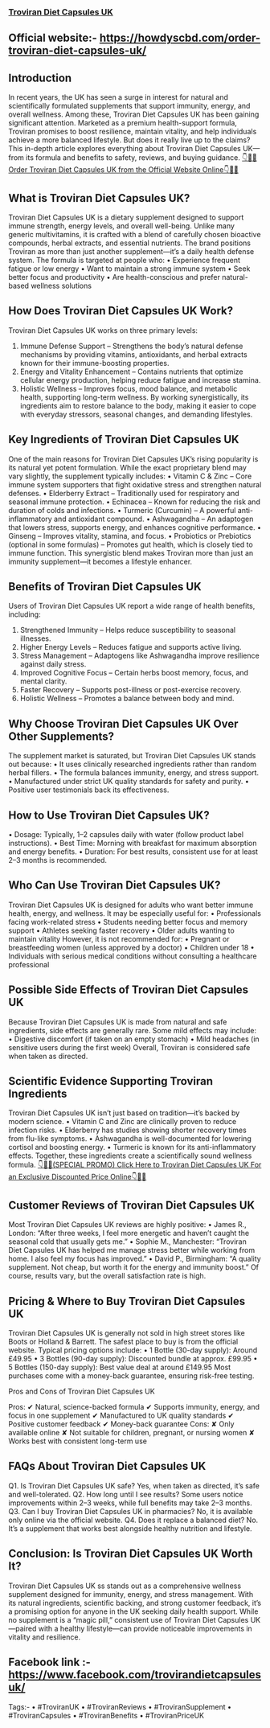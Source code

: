 ### [Troviran Diet Capsules UK](https://howdyscbd.com/order-troviran-diet-capsules-uk/)

## Official website:- https://howdyscbd.com/order-troviran-diet-capsules-uk/

## Introduction

In recent years, the UK has seen a surge in interest for natural and scientifically formulated supplements that support immunity, energy, and overall wellness. Among these, Troviran Diet Capsules UK has been gaining significant attention. Marketed as a premium health-support formula, Troviran promises to boost resilience, maintain vitality, and help individuals achieve a more balanced lifestyle. But does it really live up to the claims? This in-depth article explores everything about Troviran Diet Capsules UK—from its formula and benefits to safety, reviews, and buying guidance. [👇🥳😍Order Troviran Diet Capsules UK from the Official Website Online👇🥳😍](https://howdyscbd.com/order-troviran-diet-capsules-uk/)


## What is Troviran Diet Capsules UK?

Troviran Diet Capsules UK is a dietary supplement designed to support immune strength, energy levels, and overall well-being. Unlike many generic multivitamins, it is crafted with a blend of carefully chosen bioactive compounds, herbal extracts, and essential nutrients. The brand positions Troviran as more than just another supplement—it’s a daily health defense system.
The formula is targeted at people who:
•	Experience frequent fatigue or low energy
•	Want to maintain a strong immune system
•	Seek better focus and productivity
•	Are health-conscious and prefer natural-based wellness solutions


## How Does Troviran Diet Capsules UK Work?

Troviran Diet Capsules UK works on three primary levels:
1.	Immune Defense Support – Strengthens the body’s natural defense mechanisms by providing vitamins, antioxidants, and herbal extracts known for their immune-boosting properties.
2.	Energy and Vitality Enhancement – Contains nutrients that optimize cellular energy production, helping reduce fatigue and increase stamina.
3.	Holistic Wellness – Improves focus, mood balance, and metabolic health, supporting long-term wellness.
By working synergistically, its ingredients aim to restore balance to the body, making it easier to cope with everyday stressors, seasonal changes, and demanding lifestyles.


## Key Ingredients of Troviran Diet Capsules UK

One of the main reasons for Troviran Diet Capsules UK’s rising popularity is its natural yet potent formulation. While the exact proprietary blend may vary slightly, the supplement typically includes:
•	Vitamin C & Zinc – Core immune system supporters that fight oxidative stress and strengthen natural defenses.
•	Elderberry Extract – Traditionally used for respiratory and seasonal immune protection.
•	Echinacea – Known for reducing the risk and duration of colds and infections.
•	Turmeric (Curcumin) – A powerful anti-inflammatory and antioxidant compound.
•	Ashwagandha – An adaptogen that lowers stress, supports energy, and enhances cognitive performance.
•	Ginseng – Improves vitality, stamina, and focus.
•	Probiotics or Prebiotics (optional in some formulas) – Promotes gut health, which is closely tied to immune function.
This synergistic blend makes Troviran more than just an immunity supplement—it becomes a lifestyle enhancer.


## Benefits of Troviran Diet Capsules UK

Users of Troviran Diet Capsules UK report a wide range of health benefits, including:
1.	Strengthened Immunity – Helps reduce susceptibility to seasonal illnesses.
2.	Higher Energy Levels – Reduces fatigue and supports active living.
3.	Stress Management – Adaptogens like Ashwagandha improve resilience against daily stress.
4.	Improved Cognitive Focus – Certain herbs boost memory, focus, and mental clarity.
5.	Faster Recovery – Supports post-illness or post-exercise recovery.
6.	Holistic Wellness – Promotes a balance between body and mind.


## Why Choose Troviran Diet Capsules UK Over Other Supplements?

The supplement market is saturated, but Troviran Diet Capsules UK stands out because:
•	It uses clinically researched ingredients rather than random herbal fillers.
•	The formula balances immunity, energy, and stress support.
•	Manufactured under strict UK quality standards for safety and purity.
•	Positive user testimonials back its effectiveness.


## How to Use Troviran Diet Capsules UK?

•	Dosage: Typically, 1–2 capsules daily with water (follow product label instructions).
•	Best Time: Morning with breakfast for maximum absorption and energy benefits.
•	Duration: For best results, consistent use for at least 2–3 months is recommended.


## Who Can Use Troviran Diet Capsules UK?

Troviran Diet Capsules UK is designed for adults who want better immune health, energy, and wellness. It may be especially useful for:
•	Professionals facing work-related stress
•	Students needing better focus and memory support
•	Athletes seeking faster recovery
•	Older adults wanting to maintain vitality
However, it is not recommended for:
•	Pregnant or breastfeeding women (unless approved by a doctor)
•	Children under 18
•	Individuals with serious medical conditions without consulting a healthcare professional


## Possible Side Effects of Troviran Diet Capsules UK

Because Troviran Diet Capsules UK is made from natural and safe ingredients, side effects are generally rare. Some mild effects may include:
•	Digestive discomfort (if taken on an empty stomach)
•	Mild headaches (in sensitive users during the first week)
Overall, Troviran is considered safe when taken as directed.


## Scientific Evidence Supporting Troviran Ingredients

Troviran Diet Capsules UK isn’t just based on tradition—it’s backed by modern science.
•	Vitamin C and Zinc are clinically proven to reduce infection risks.
•	Elderberry has studies showing shorter recovery times from flu-like symptoms.
•	Ashwagandha is well-documented for lowering cortisol and boosting energy.
•	Turmeric is known for its anti-inflammatory effects.
Together, these ingredients create a scientifically sound wellness formula. [👇🥳😍(SPECIAL PROMO) Click Here to Troviran Diet Capsules UK For an Exclusive Discounted Price Online👇🥳😍](https://howdyscbd.com/order-troviran-diet-capsules-uk/)



## Customer Reviews of Troviran Diet Capsules UK

Most Troviran Diet Capsules UK reviews are highly positive:
•	James R., London: “After three weeks, I feel more energetic and haven’t caught the seasonal cold that usually gets me.”
•	Sophie M., Manchester: “Troviran Diet Capsules UK has helped me manage stress better while working from home. I also feel my focus has improved.”
•	David P., Birmingham: “A quality supplement. Not cheap, but worth it for the energy and immunity boost.”
Of course, results vary, but the overall satisfaction rate is high.


## Pricing & Where to Buy Troviran Diet Capsules UK

Troviran Diet Capsules UK is generally not sold in high street stores like Boots or Holland & Barrett. The safest place to buy is from the official website.
Typical pricing options include:
•	1 Bottle (30-day supply): Around £49.95
•	3 Bottles (90-day supply): Discounted bundle at approx. £99.95
•	5 Bottles (150-day supply): Best value deal at around £149.95
Most purchases come with a money-back guarantee, ensuring risk-free testing.


Pros and Cons of Troviran Diet Capsules UK

Pros:
✔ Natural, science-backed formula
✔ Supports immunity, energy, and focus in one supplement
✔ Manufactured to UK quality standards
✔ Positive customer feedback
✔ Money-back guarantee
Cons:
✘ Only available online
✘ Not suitable for children, pregnant, or nursing women
✘ Works best with consistent long-term use


## FAQs About Troviran Diet Capsules UK

Q1. Is Troviran Diet Capsules UK safe?
Yes, when taken as directed, it’s safe and well-tolerated.
Q2. How long until I see results?
Some users notice improvements within 2–3 weeks, while full benefits may take 2–3 months.
Q3. Can I buy Troviran Diet Capsules UK in pharmacies?
No, it is available only online via the official website.
Q4. Does it replace a balanced diet?
No. It’s a supplement that works best alongside healthy nutrition and lifestyle.


## Conclusion: Is Troviran Diet Capsules UK Worth It?

Troviran Diet Capsules UK ss stands out as a comprehensive wellness supplement designed for immunity, energy, and stress management. With its natural ingredients, scientific backing, and strong customer feedback, it’s a promising option for anyone in the UK seeking daily health support. While no supplement is a “magic pill,” consistent use of Troviran Diet Capsules UK—paired with a healthy lifestyle—can provide noticeable improvements in vitality and resilience.


## Facebook link :- https://www.facebook.com/trovirandietcapsulesuk/ 

Tags:-
•  #TroviranUK
•  #TroviranReviews
•  #TroviranSupplement
•  #TroviranCapsules
•  #TroviranBenefits
•  #TroviranPriceUK
